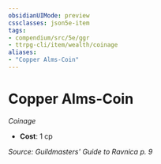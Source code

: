 ```yaml
---
obsidianUIMode: preview
cssclasses: json5e-item
tags:
- compendium/src/5e/ggr
- ttrpg-cli/item/wealth/coinage
aliases: 
- "Copper Alms-Coin"
---
```

# Copper Alms-Coin
*Coinage*  

- **Cost**: 1 cp

*Source: Guildmasters' Guide to Ravnica p. 9*